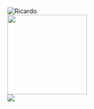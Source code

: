 <div>
<img align="center" alt="Ricardo" src="https://cdn.discordapp.com/attachments/862531460921294879/879180912510763028/GitHubGif.gif">
</div>

<a href="https://github.com/ricardopajuaba">
<img height="180em" src="https://github-readme-stats.vercel.app/api?username=ricardopajuaba&show_icons=true&theme=dark&include_all_commits=true&count_private=true"/>

</div>

<div>
<a href = "mailto:ricardopajuaba.rb@gmail.com"><img src="https://img.shields.io/badge/-Gmail-%23333?style=for-the-badge&logo=gmail&logoColor=red" target="_blank"></a> 
</div>  
